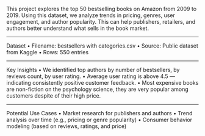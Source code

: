 This project explores the top 50 bestselling books on Amazon from 2009 to 2019. Using this dataset, we analyze trends in pricing, genres, user engagement, and author popularity. This can help publishers, retailers, and authors better understand what sells in the book market.
________________________________________
Dataset
•	Filename: bestsellers with categories.csv
•	Source: Public dataset from Kaggle
•	Rows: 550 entries
________________________________________
Key Insights
•	We identified top authors by number of bestsellers, by reviews count, by user rating.
•	Average user rating is above 4.5 — indicating consistently positive customer feedback.
•	Most expensive books are non-fiction on the psychology science, they are very popular among customers despite of their high price.
________________________________________
Potential Use Cases
•	Market research for publishers and authors
•	Trend analysis over time (e.g., pricing or genre popularity)
•	Consumer behavior modeling (based on reviews, ratings, and price)
